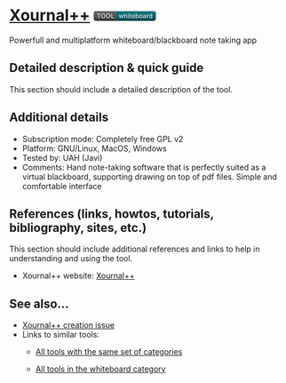 # [Xournal++](https://github.com/xournalpp/xournalpp)  [<img src="images/whiteboard.png" align="bottom">](https://github.com/e-CLOSE/Toolbox/issues?q=label%3A01_TOOL+label%3Awhiteboard)

Powerfull and multiplatform whiteboard/blackboard note taking app 

## Detailed description & quick guide

This section should include a detailed description of the tool.


## Additional details

- Subscription mode: Completely free GPL v2
- Platform: GNU/Linux, MacOS, Windows
- Tested by: UAH (Javi)
- Comments: Hand note-taking software that is perfectly suited as a virtual blackboard, supporting drawing on top of pdf files. Simple and comfortable interface


## References (links, howtos, tutorials, bibliography, sites, etc.)

This section should include additional references and links to help in
understanding and using the tool.

- Xournal++ website: [Xournal++](https://github.com/xournalpp/xournalpp)


## See also...

- [Xournal++ creation issue](https://github.com/e-CLOSE/Toolbox/issues/64)
- Links to similar tools:
  - [All tools with the same set of categories](https://github.com/e-CLOSE/Toolbox/issues?q=label%3A01_TOOL+label%3Awhiteboard)

  - [All tools in the whiteboard category](https://github.com/e-CLOSE/Toolbox/issues?q=label%3A01_TOOL+label%3Awhiteboard)
